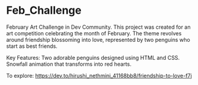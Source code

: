 # Feb_Challenge
February Art Challenge in Dev Community.
This project was created for an art competition celebrating the month of February. The theme revolves around friendship blossoming into love, represented by two penguins who start as best friends.

Key Features:
Two adorable penguins designed using HTML and CSS.
Snowfall animation that transforms into red hearts.

To explore: https://dev.to/hirushi_nethmini_41168bb8/friendship-to-love-f7j
